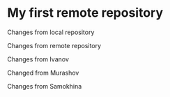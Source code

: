 # My first remote repository

Changes from local repository

Changes from remote repository

Changes from Ivanov

Changed from Murashov

Changes from Samokhina
